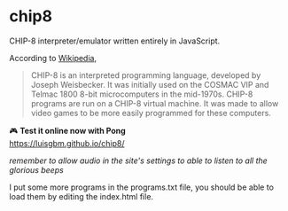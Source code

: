 # chip8

CHIP-8 interpreter/emulator written entirely in JavaScript.

According to [Wikipedia](https://en.wikipedia.org/wiki/CHIP-8),

>CHIP-8 is an interpreted programming language, developed by Joseph Weisbecker. It was initially used on the COSMAC VIP and Telmac 1800 8-bit microcomputers in the mid-1970s. CHIP-8 programs are run on a CHIP-8 virtual machine. It was made to allow video games to be more easily programmed for these computers.

🎮 **Test it online now with Pong**  
https://luisgbm.github.io/chip8/

*remember to allow audio in the site's settings to able to listen to all the glorious beeps*

I put some more programs in the programs.txt file, you should be able to load them by editing the index.html file.
